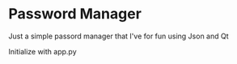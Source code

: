 # Password Manager
 Just a simple passord manager that I've for fun using Json and Qt
 
 Initialize with app.py
